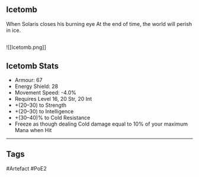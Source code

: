 ## Icetomb
When Solaris closes his burning eye
At the end of time,
the world will perish in ice.
##
![[Icetomb.png]]
## Icetomb Stats
- Armour: 67
- Energy Shield: 28
- Movement Speed: -4.0%
- Requires Level 16, 20 Str, 20 Int
- +(20–30) to Strength
- +(20–30) to Intelligence
- +(30–40)% to Cold Resistance
- Freeze as though dealing Cold damage equal to 10% of your maximum Mana when Hit


---
## Tags
#Artefact
#PoE2